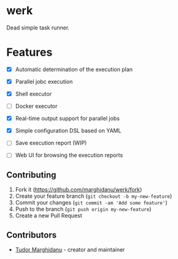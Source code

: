 # werk

Dead simple task runner.

# Features

- [x] Automatic determination of the execution plan
- [x] Parallel jobc execution
- [x] Shell executor
- [ ] Docker executor
- [x] Real-time output support for parallel jobs
- [x] Simple configuration DSL based on YAML
- [ ] Save execution report (WIP)
- [ ] Web UI for browsing the execution reports


## Contributing

1. Fork it (<https://github.com/marghidanu/werk/fork>)
2. Create your feature branch (`git checkout -b my-new-feature`)
3. Commit your changes (`git commit -am 'Add some feature'`)
4. Push to the branch (`git push origin my-new-feature`)
5. Create a new Pull Request

## Contributors

- [Tudor Marghidanu](https://github.com/marghidanu) - creator and maintainer
